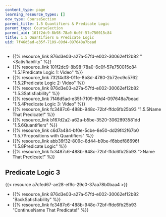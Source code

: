 ```yaml
---
content_type: page
learning_resource_types: []
ocw_type: CourseSection
parent_title: 1.5 Quantifiers & Predicate Logic
parent_type: CourseSection
parent_uid: 101f2dc9-8b98-78a0-6c0f-57e750015c84
title: 1.5 Quantifiers & Predicate Logic
uid: 7f46d5ad-e35f-7109-89d4-097648a7bead
---
```


*   {{% resource_link 876d3e03-a27a-57fd-e002-30062ef12b82 "\<Satisfiability" %}}
*   {{% resource_link 101f2dc9-8b98-78a0-6c0f-57e750015c84 "1.5.1Predicate Logic 1: Video" %}}
*   {{% resource_link 732f4df8-011e-8b8d-4780-2b72ec9c5762 "1.5.2Predicate Logic 2: Video" %}}
*   {{% resource_link 876d3e03-a27a-57fd-e002-30062ef12b82 "1.5.3Satisfiability" %}}
*   {{% resource_link 7f46d5ad-e35f-7109-89d4-097648a7bead "1.5.4Predicate Logic 3: Video" %}}
*   {{% resource_link fc3487c6-488b-948c-72bf-ffdc6fb25b93 "1.5.5Name That Predicate!" %}}
*   {{% resource_link b167d2a2-a62a-b5be-3520-3062893581dd "1.5.6Quantifiers" %}}
*   {{% resource_link c6d7a484-bf0e-5cbe-8e50-dd29f42f67b0 "1.5.7Propositions with Quantifiers" %}}
*   {{% resource_link abb36f32-809c-8d44-b9be-f6bbdf86696f "1.5.8Predicate Logic" %}}
*   {{% resource_link fc3487c6-488b-948c-72bf-ffdc6fb25b93 "\>Name That Predicate!" %}}

Predicate Logic 3
-----------------

{{< resource a7cfed67-ae28-ef9c-29c0-37aa78b0baa4 >}}

*   {{% resource_link 876d3e03-a27a-57fd-e002-30062ef12b82 "BackSatisfiability" %}}
*   {{% resource_link fc3487c6-488b-948c-72bf-ffdc6fb25b93 "ContinueName That Predicate!" %}}
